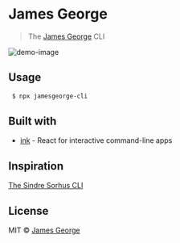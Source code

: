 # James George

> The [James George](https://ghuser.io/jamesgeorge007) CLI

![demo-image](https://i.imgur.com/MkYMhDi.png)

## Usage

```bash
 $ npx jamesgeorge-cli
```

## Built with

- [ink](https://github.com/vadimdemedes/ink) - React for interactive command-line apps

## Inspiration

[The Sindre Sorhus CLI](https://github.com/sindresorhus/sindresorhus)

## License

MIT © [James George](https://ghuser.io/jamesgeorge007)
